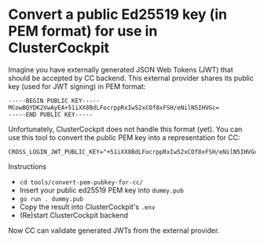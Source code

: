 # Convert a public Ed25519 key (in PEM format) for use in ClusterCockpit

Imagine you have externally generated JSON Web Tokens (JWT) that should be accepted by CC backend. This external provider shares its public key (used for JWT signing) in PEM format:

```
-----BEGIN PUBLIC KEY-----
MCowBQYDK2VwAyEA+51iXX8BdLFocrppRxIw52xCOf8xFSH/eNilN5IHVGc=
-----END PUBLIC KEY-----
```

Unfortunately, ClusterCockpit does not handle this format (yet). You can use this tool to convert the public PEM key into a representation for CC:

```
CROSS_LOGIN_JWT_PUBLIC_KEY="+51iXX8BdLFocrppRxIw52xCOf8xFSH/eNilN5IHVGc="
```

Instructions

- `cd tools/convert-pem-pubkey-for-cc/`
- Insert your public ed25519 PEM key into `dummy.pub`
- `go run . dummy.pub`
- Copy the result into ClusterCockpit's `.env`
- (Re)start ClusterCockpit backend

Now CC can validate generated JWTs from the external provider.
